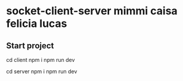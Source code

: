 # socket-client-server mimmi caisa felicia lucas


## Start project

cd client 
npm i
npm run dev

cd server 
npm i
npm run dev
